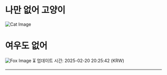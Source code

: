 
# 나만 없어 고양이

![Cat Image](https://cdn2.thecatapi.com/images/p2U4ZXgKL.jpg)

# 여우도 없어
![Fox Image](https://randomfox.ca/images/57.jpg)
⏳ 업데이트 시간: 2025-02-20 20:25:42 (KRW)

---
